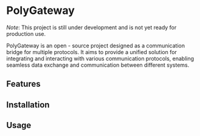 # PolyGateway

*Note*: This project is still under development and is not yet ready for production use.

PolyGateway is an open - source project designed as a communication bridge for multiple protocols. It aims to provide a unified solution for integrating and interacting with various communication protocols, enabling seamless data exchange and communication between different systems.

## Features

## Installation

## Usage

